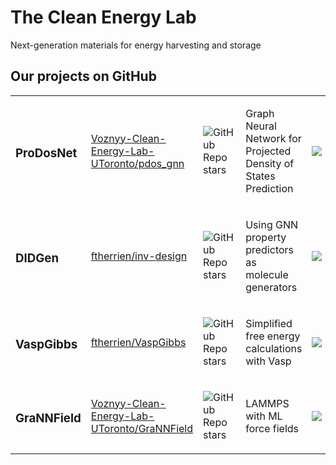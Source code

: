 # The Clean Energy Lab 
Next-generation materials for energy harvesting and storage

## Our projects on GitHub

<table><tr><td>

### ProDosNet
  
</td><td>
   
[Voznyy-Clean-Energy-Lab-UToronto/pdos_gnn](https://github.com/Voznyy-Clean-Energy-Lab-UToronto/pdos_gnn)
    
</td><td>
    
![GitHub Repo stars](https://img.shields.io/github/stars/Voznyy-Clean-Energy-Lab-UToronto/pdos_gnn?&link=https%3A%2F%2Fgithub.com%2FVoznyy-Clean-Energy-Lab-UToronto%2Fpdos_gnn)

</td><td>

Graph Neural Network for Projected Density of States Prediction 

</td><td>
  
<a href="https://github.com/Voznyy-Clean-Energy-Lab-UToronto/pdos_gnn/graphs/contributors">
<img src="https://contrib.rocks/image?repo=Voznyy-Clean-Energy-Lab-UToronto/pdos_gnn" />
</a>

</td></tr><tr><td>

### DIDGen

</td><td>
   
[ftherrien/inv-design](https://github.com/ftherrien/inv-design)

</td><td>

![GitHub Repo stars](https://img.shields.io/github/stars/ftherrien/inv-design?&link=https%3A%2F%2Fgithub.com%2Fftherrien%2Finv-design)

</td><td>

Using GNN property predictors as molecule generators

</td><td>

<a href="https://github.com/ftherrien/inv-design/graphs/contributors">
<img src="https://contrib.rocks/image?repo=ftherrien/inv-design" />
</a>

</td></tr><tr><td>

### VaspGibbs 

</td><td>
  
[ftherrien/VaspGibbs](https://github.com/ftherrien/VaspGibbs) 

</td><td>

![GitHub Repo stars](https://img.shields.io/github/stars/ftherrien/VaspGibbs?&link=https%3A%2F%2Fgithub.com%2Fftherrien%2FVaspGibbs)

</td><td>

Simplified free energy calculations with Vasp

</td><td>

<a href="https://github.com/ftherrien/VaspGibbs/graphs/contributors">
<img src="https://contrib.rocks/image?repo=ftherrien/VaspGibbs" />
</a>

</td></tr><tr><td>

### GraNNField

</td><td>

[Voznyy-Clean-Energy-Lab-UToronto/GraNNField](https://github.com/Voznyy-Clean-Energy-Lab-UToronto/GraNNField)

</td><td>

![GitHub Repo stars](https://img.shields.io/github/stars/Voznyy-Clean-Energy-Lab-UToronto/GraNNField?&link=https%3A%2F%2Fgithub.com%2FVoznyy-Clean-Energy-Lab-UToronto%2FGraNNField)

</td><td>

LAMMPS with ML force fields

</td><td>

<a href="https://github.com/Voznyy-Clean-Energy-Lab-UToronto/GraNNField/graphs/contributors">
<img src="https://contrib.rocks/image?repo=Voznyy-Clean-Energy-Lab-UToronto/GraNNField" />
</a>

</td></tr></table>
